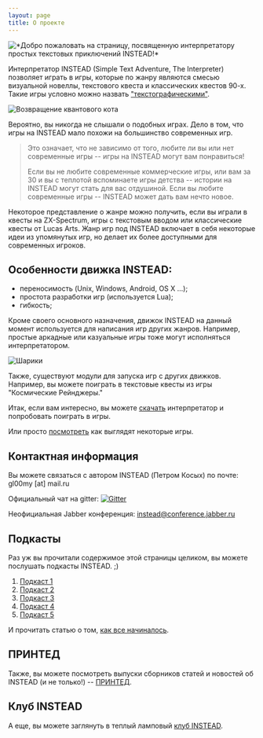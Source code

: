 ```yaml
---
layout: page
title: О проекте
---
```

<img style="float: left" src="/images/logo.png" />
*Добро пожаловать на страницу, посвященную интерпретатору простых текстовых приключений INSTEAD!*

Интерпретатор INSTEAD (Simple Text Adventure, The Interpreter) позволяет играть в игры, которые по жанру являются смесью визуальной новеллы, текстового квеста и классических квестов 90-х. Такие игры условно можно назвать ["текстографическими"][wiki].

![Возвращение квантового кота](/screenshots/cat1.jpg)

Вероятно, вы никогда не слышали о подобных играх. Дело в том, что игры на INSTEAD мало похожи на большинство современных игр. 

> Это означает, что не зависимо от того, любите ли вы или нет современные игры -- игры на INSTEAD могут вам понравиться! 
> 
> Если вы не любите современные коммерческие игры, или вам за 30 и вы с теплотой вспоминаете игры детства -- истории на INSTEAD могут стать для вас отдушиной. Если вы любите современные игры -- INSTEAD может дать вам нечто новое.

Некоторое представление о жанре можно получить, если вы играли в квесты на ZX-Spectrum, игры с текстовым вводом или классические квесты от Lucas Arts.  Жанр игр под INSTEAD включает в себя некоторые идеи из упомянутых игр, но делает их более доступными для современных игроков.

## Особенности движка INSTEAD:

* переносимость (Unix, Windows, Android, OS X ...);
* простота разработки игр (используется Lua);
* гибкость;


Кроме своего основного назначения, движок INSTEAD на данный момент используется для написания игр других жанров. Например, простые аркадные или казуальные игры тоже могут исполняться интерпретатором. 

![Шарики](/screenshots/ilines.jpg)

Также, существуют модули для запуска игр с других движков. Например, вы можете поиграть в текстовые квесты из игры "Космические Рейнджеры."

Итак, если вам интересно, вы можете [скачать](/ru/download) интерпретатор и попробовать поиграть в игры.

Или просто [посмотреть](/ru/screenshots) как выглядят некоторые игры.

## Контактная информация

Вы можете связаться с автором INSTEAD (Петром Косых) по почте: gl00my [at] mail.ru

Официальный чат на gitter: [![Gitter](https://badges.gitter.im/instead-hub/instead.svg)](https://gitter.im/instead-hub/instead?utm_source=badge&utm_medium=badge&utm_campaign=pr-badge)

Неофициальная Jabber конференция: [instead@conference.jabber.ru](http://chat.andreymal.org/?join=instead@conference.jabber.ru)

[wiki]: http://ru.wikipedia.org/wiki/INSTEAD "Статья INSTEAD на Wikipedia"

## Подкасты

Раз уж вы прочитали содержимое этой страницы целиком, вы можете послушать подкасты INSTEAD. ;)

1. [Подкаст 1](/podcasts/toiletcast1.ogg)
2. [Подкаст 2](/podcasts/podcast2.ogg)
3. [Подкаст 3](/podcasts/podcast3.ogg)
4. [Подкаст 4](/podcasts/podcast_04.ogg)
5. [Подкаст 5](/podcasts/podcast_05.ogg)

И прочитать статью о том, [как все начиналось](http://instead.syscall.ru/ru/2010/05/09/history/).

## ПРИНТЕД

Также, вы можете посмотреть выпуски сборников статей и новостей
об INSTEAD (и не только!)  -- [ПРИНТЕД](http://printed.syscall.ru).

## Клуб INSTEAD

А еще, вы можете заглянуть в теплый ламповый [клуб INSTEAD](/ru/club/).
